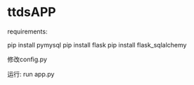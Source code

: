 # ttdsAPP

requirements:

 pip install pymysql
 pip install flask
 pip install flask_sqlalchemy


修改config.py

运行:
run app.py



